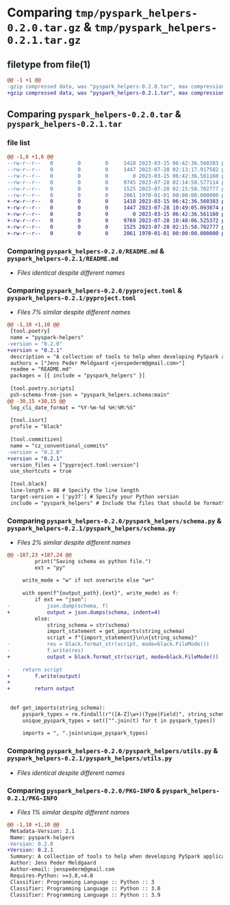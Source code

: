 # Comparing `tmp/pyspark_helpers-0.2.0.tar.gz` & `tmp/pyspark_helpers-0.2.1.tar.gz`

## filetype from file(1)

```diff
@@ -1 +1 @@
-gzip compressed data, was "pyspark_helpers-0.2.0.tar", max compression
+gzip compressed data, was "pyspark_helpers-0.2.1.tar", max compression
```

## Comparing `pyspark_helpers-0.2.0.tar` & `pyspark_helpers-0.2.1.tar`

### file list

```diff
@@ -1,6 +1,6 @@
--rw-r--r--   0        0        0     1418 2023-03-15 06:42:36.560383 pyspark_helpers-0.2.0/README.md
--rw-r--r--   0        0        0     1447 2023-07-28 02:13:17.917582 pyspark_helpers-0.2.0/pyproject.toml
--rw-r--r--   0        0        0        0 2023-03-15 06:42:36.561160 pyspark_helpers-0.2.0/pyspark_helpers/__init__.py
--rw-r--r--   0        0        0     9745 2023-07-28 02:14:58.577114 pyspark_helpers-0.2.0/pyspark_helpers/schema.py
--rw-r--r--   0        0        0     1525 2023-07-28 02:15:58.702777 pyspark_helpers-0.2.0/pyspark_helpers/utils.py
--rw-r--r--   0        0        0     2061 1970-01-01 00:00:00.000000 pyspark_helpers-0.2.0/PKG-INFO
+-rw-r--r--   0        0        0     1418 2023-03-15 06:42:36.560383 pyspark_helpers-0.2.1/README.md
+-rw-r--r--   0        0        0     1447 2023-07-28 10:49:05.093074 pyspark_helpers-0.2.1/pyproject.toml
+-rw-r--r--   0        0        0        0 2023-03-15 06:42:36.561160 pyspark_helpers-0.2.1/pyspark_helpers/__init__.py
+-rw-r--r--   0        0        0     9769 2023-07-28 10:48:06.525372 pyspark_helpers-0.2.1/pyspark_helpers/schema.py
+-rw-r--r--   0        0        0     1525 2023-07-28 02:15:58.702777 pyspark_helpers-0.2.1/pyspark_helpers/utils.py
+-rw-r--r--   0        0        0     2061 1970-01-01 00:00:00.000000 pyspark_helpers-0.2.1/PKG-INFO
```

### Comparing `pyspark_helpers-0.2.0/README.md` & `pyspark_helpers-0.2.1/README.md`

 * *Files identical despite different names*

### Comparing `pyspark_helpers-0.2.0/pyproject.toml` & `pyspark_helpers-0.2.1/pyproject.toml`

 * *Files 7% similar despite different names*

```diff
@@ -1,10 +1,10 @@
 [tool.poetry]
 name = "pyspark-helpers"
-version = "0.2.0"
+version = "0.2.1"
 description = "A collection of tools to help when developing PySpark applications"
 authors = ["Jens Peder Meldgaard <jenspederm@gmail.com>"]
 readme = "README.md"
 packages = [{ include = "pyspark_helpers" }]
 
 [tool.poetry.scripts]
 psh-schema-from-json = "pyspark_helpers.schema:main"
@@ -30,15 +30,15 @@
 log_cli_date_format = "%Y-%m-%d %H:%M:%S"
 
 [tool.isort]
 profile = "black"
 
 [tool.commitizen]
 name = "cz_conventional_commits"
-version = "0.2.0"
+version = "0.2.1"
 version_files = ["pyproject.toml:version"]
 use_shortcuts = true
 
 [tool.black]
 line-length = 88 # Specify the line length
 target-version = ['py37'] # Specify your Python version
 include = "pyspark_helpers" # Include the files that should be formatted
```

### Comparing `pyspark_helpers-0.2.0/pyspark_helpers/schema.py` & `pyspark_helpers-0.2.1/pyspark_helpers/schema.py`

 * *Files 2% similar despite different names*

```diff
@@ -187,23 +187,24 @@
         print("Saving schema as python file.")
         ext = "py"
 
     write_mode = "w" if not overwrite else "w+"
 
     with open(f"{output_path}.{ext}", write_mode) as f:
         if ext == "json":
-            json.dump(schema, f)
+            output = json.dumps(schema, indent=4)
         else:
             string_schema = str(schema)
             import_statement = get_imports(string_schema)
             script = f"{import_statement}\n\n{string_schema}"
-            res = black.format_str(script, mode=black.FileMode())
-            f.write(res)
+            output = black.format_str(script, mode=black.FileMode())
 
-    return script
+        f.write(output)
+
+        return output
 
 
 def get_imports(string_schema):
     pyspark_types = re.findall(r"([A-Z]\w+)(Type|Field)", string_schema)
     unique_pyspark_types = set(["".join(t) for t in pyspark_types])
 
     imports = ", ".join(unique_pyspark_types)
```

### Comparing `pyspark_helpers-0.2.0/pyspark_helpers/utils.py` & `pyspark_helpers-0.2.1/pyspark_helpers/utils.py`

 * *Files identical despite different names*

### Comparing `pyspark_helpers-0.2.0/PKG-INFO` & `pyspark_helpers-0.2.1/PKG-INFO`

 * *Files 1% similar despite different names*

```diff
@@ -1,10 +1,10 @@
 Metadata-Version: 2.1
 Name: pyspark-helpers
-Version: 0.2.0
+Version: 0.2.1
 Summary: A collection of tools to help when developing PySpark applications
 Author: Jens Peder Meldgaard
 Author-email: jenspederm@gmail.com
 Requires-Python: >=3.8,<4.0
 Classifier: Programming Language :: Python :: 3
 Classifier: Programming Language :: Python :: 3.8
 Classifier: Programming Language :: Python :: 3.9
```

